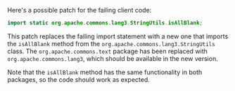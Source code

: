 Here's a possible patch for the failing client code:

```java
import static org.apache.commons.lang3.StringUtils.isAllBlank;
```

This patch replaces the failing import statement with a new one that imports the `isAllBlank` method from the `org.apache.commons.lang3.StringUtils` class. The `org.apache.commons.text` package has been replaced with `org.apache.commons.lang3`, which should be available in the new version.

Note that the `isAllBlank` method has the same functionality in both packages, so the code should work as expected.